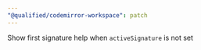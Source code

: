 ```yaml
---
"@qualified/codemirror-workspace": patch
---
```


Show first signature help when `activeSignature` is not set

